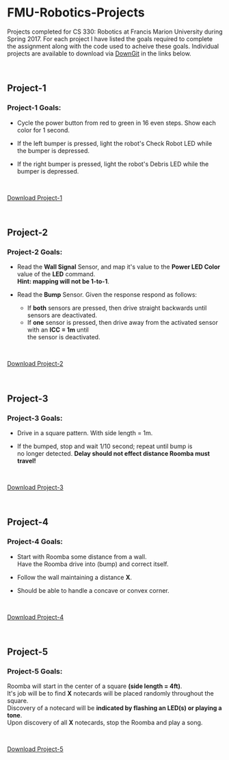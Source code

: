 # FMU-Robotics-Projects
Projects completed for CS 330: Robotics at Francis Marion University during Spring 2017. For each project I have listed the goals required to complete the assignment along with the code used to acheive these goals. Individual projects are available to download via [DownGit](https://minhaskamal.github.io/DownGit/#/home) in the links below.

<br>

## Project-1

### Project-1 Goals:
- Cycle the power button from red to green in 16 even steps. Show each<br>
color for 1 second.

- If the left bumper is pressed, light the robot's Check Robot LED while<br>
the bumper is depressed.

- If the right bumper is pressed, light the robot's Debris LED while the<br>
bumper is depressed.

<br>

[Download Project-1](https://minhaskamal.github.io/DownGit/#/home?url=https://github.com/rfenters95/FMU-Robotics-Projects/tree/master/Project-1)

<br>

## Project-2

### Project-2 Goals:
- Read the **Wall Signal** Sensor, and map it's value to the __Power LED Color__ value
of the **LED** command. <br> **Hint: mapping will not be 1-to-1**.

- Read the **Bump** Sensor. Given the response respond as follows:
	- If **both** sensors are pressed, then drive straight backwards until sensors are deactivated.
	- If **one** sensor is pressed, then drive away from the activated sensor with an **ICC = 1m** until <br>
the sensor is deactivated.

<br>

[Download Project-2](https://minhaskamal.github.io/DownGit/#/home?url=https://github.com/rfenters95/FMU-Robotics-Projects/tree/master/Project-2)

<br>

## Project-3

### Project-3 Goals:
- Drive in a square pattern. With side length = 1m.

- If the bumped, stop and wait 1/10 second; repeat until bump is <br>
no longer detected. **Delay should not effect distance Roomba must travel!**

<br>

[Download Project-3](https://minhaskamal.github.io/DownGit/#/home?url=https://github.com/rfenters95/FMU-Robotics-Projects/tree/master/Project-3)

<br>

## Project-4

### Project-4 Goals:
- Start with Roomba some distance from a wall. <br>
Have the Roomba drive into (bump) and correct itself.

- Follow the wall maintaining a distance **X**.

- Should be able to handle a concave or convex corner.

<br>

[Download Project-4](https://minhaskamal.github.io/DownGit/#/home?url=https://github.com/rfenters95/FMU-Robotics-Projects/tree/master/Project-4)

<br>

## Project-5

### Project-5 Goals:
Roomba will start in the center of a square **(side length = 4ft)**. <br>
It's job will be to find **X** notecards will be placed randomly throughout the square. <br>
Discovery of a notecard will be **indicated by flashing an LED(s) or playing a tone**. <br>
Upon discovery of all **X** notecards, stop the Roomba and play a song.

<br>

[Download Project-5](https://minhaskamal.github.io/DownGit/#/home?url=https://github.com/rfenters95/FMU-Robotics-Projects/tree/master/Project-5)
